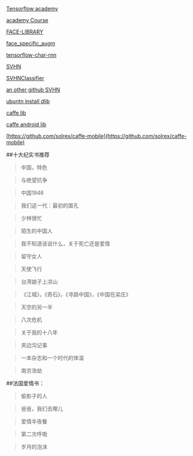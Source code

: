 [Tensorflow academy](https://github.com/pkmital/CADL)

[academy Course](https://www.kadenze.com/shop/carts/17073)

[FACE-LIBRARY](https://github.com/xuefeng7/FACE-LIBRARY)

[face_specific_augm](https://github.com/iacopomasi/face_specific_augm)

[tensorflow-char-rnn](https://github.com/crazydonkey200/tensorflow-char-rnn)

[SVHN](https://techxplore.com/news/2014-04-google-street-view-software-decipher.html)

[SVHNClassifier](https://github.com/potterhsu/SVHNClassifier/blob/master/model.py)

[an other github SVHN](https://github.com/itaicaspi/SVHN-Multi-Digit-torch)


[ubuntn install dlib](http://www.cnblogs.com/darkknightzh/p/5652791.html)


[caffe lib](https://github.com/YihangLou/FasterRCNN-Encapsulation-Cplusplus)

[caffe android lib](https://github.com/sh1r0/caffe-android-lib)

[https://github.com/solrex/caffe-mobile](https://github.com/solrex/caffe-mobile)




##十大纪实书推荐

>中国，特色

>与绝望抗争

>中国1946

>我们这一代：最初的面孔

>少林很忙

>陌生的中国人

>我不知道该说什么，关于死亡还是爱情

>留守女人

>天使飞行

>台湾娘子上凉山


>《江城》，《奇石》，《寻路中国》，《中国在梁庄》

>天空的另一半

>八次危机

>关于我的十八年

>夹边沟记事

>一本杂志和一个时代的体温

>南京浩劫


##法国爱情书：

>偷影子的人

>爸爸，我们去哪儿

>爱情半夜餐

>第二次呼吸

>岁月的泡沫